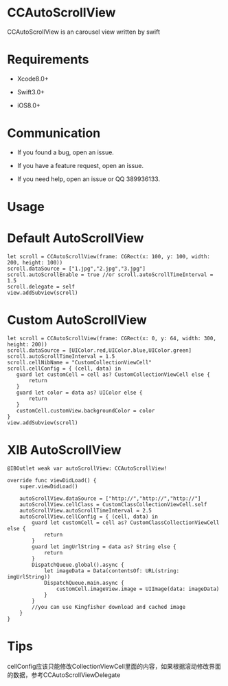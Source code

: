 # CCAutoScrollView
CCAutoScrollView is an carousel view written by swift

# Requirements
<ul>
<li><p>Xcode8.0+</p></li>
<li><p>Swift3.0+</p></li>
<li><p>iOS8.0+</p></li>
</ul>
	
# Communication
<ul>
<li><p>If you found a bug, open an issue.</p></li>
<li><p>If you have a feature request, open an issue.</p></li>
<li><p>If you need help, open an issue or QQ 389936133.</p></li>
</ul>

# Usage

# Default AutoScrollView
	let scroll = CCAutoScrollView(frame: CGRect(x: 100, y: 100, width: 200, height: 100))
	scroll.dataSource = ["1.jpg","2.jpg","3.jpg"]
	scroll.autoScrollEnable = true //or scroll.autoScrollTimeInterval = 1.5
	scroll.delegate = self
	view.addSubview(scroll)
				
# Custom AutoScrollView
	let scroll = CCAutoScrollView(frame: CGRect(x: 0, y: 64, width: 300, height: 200))
	scroll.dataSource = [UIColor.red,UIColor.blue,UIColor.green]
	scroll.autoScrollTimeInterval = 1.5
	scroll.cellNibName = "CustomCollectionViewCell"
	scroll.cellConfig = { (cell, data) in
       guard let customCell = cell as? CustomCollectionViewCell else {
           return
       }
       guard let color = data as? UIColor else {
           return
       }
       customCell.customView.backgroundColor = color
	}
	view.addSubview(scroll)
	
# XIB AutoScrollView
	@IBOutlet weak var autoScrollView: CCAutoScrollView!
    
    override func viewDidLoad() {
        super.viewDidLoad()

        autoScrollView.dataSource = ["http://","http://","http://"]
        autoScrollView.cellClass = CustomClassCollectionViewCell.self
        autoScrollView.autoScrollTimeInterval = 2.5
        autoScrollView.cellConfig = { (cell, data) in
            guard let customCell = cell as? CustomClassCollectionViewCell else {
                return
            }
            guard let imgUrlString = data as? String else {
                return
            }
            DispatchQueue.global().async {
                let imageData = Data(contentsOf: URL(string: imgUrlString))
                DispatchQueue.main.async {
                    customCell.imageView.image = UIImage(data: imageData)
                }
            }
			//you can use Kingfisher download and cached image
        }
    }

# Tips

cellConfig应该只能修改CollectionViewCell里面的内容，如果根据滚动修改界面的数据，参考CCAutoScrollViewDelegate


